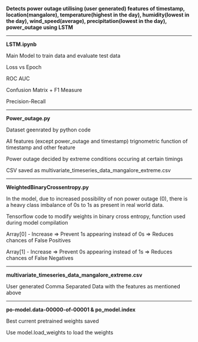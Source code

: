 **Detects power outage utilising (user generated) features of timestamp, location(mangalore), temperature(highest in the day), humidity(lowest in the day), wind_speed(average), precipitation(lowest in the day), power_outage using LSTM**


----------------------------------------------------------------------------------------------------------------------------------------------------


**LSTM.ipynb**

Main Model to train data and evaluate test data

Loss vs Epoch

ROC AUC

Confusion Matrix + F1 Measure

Precision-Recall


----------------------------------------------------------------------------------------------------------------------------------------------------


**Power_outage.py**

Dataset geenrated by python code

All features (except power_outage and timestamp) trignometric function of timestamp and other feature

Power outage decided by extreme conditions occuring at certain timings

CSV saved as multivariate_timeseries_data_mangalore_extreme.csv


----------------------------------------------------------------------------------------------------------------------------------------------------


**WeightedBinaryCrossentropy.py**

In the model, due to increased possibility of non power outage (0), there is a heavy class imbalance of 0s to 1s as present in real world data.

Tensorflow code to modify weights in binary cross entropy, function used during model compilation

Array[0] - Increase => Prevent 1s appearing instead of 0s => Reduces chances of False Positives

Array[1] - Increase => Prevent 0s appearing instead of 1s => Reduces chances of False Negatives


----------------------------------------------------------------------------------------------------------------------------------------------------


**multivariate_timeseries_data_mangalore_extreme.csv**

User generated Comma Separated Data with the features as mentioned above


----------------------------------------------------------------------------------------------------------------------------------------------------


**po-model.data-00000-of-00001 & po_model.index**

Best current pretrained weights saved

Use model.load_weights to load the weights
















